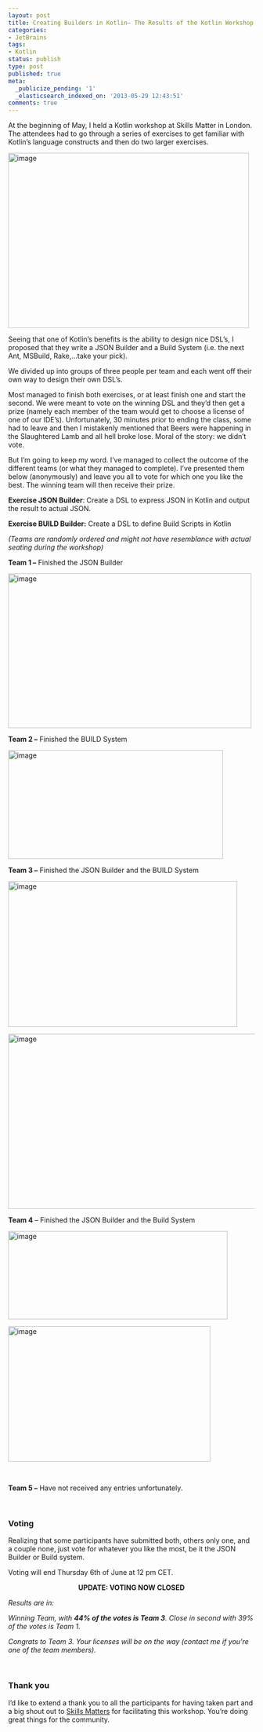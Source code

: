 ```yaml
---
layout: post
title: Creating Builders in Kotlin– The Results of the Kotlin Workshop
categories:
- JetBrains
tags:
- Kotlin
status: publish
type: post
published: true
meta:
  _publicize_pending: '1'
  _elasticsearch_indexed_on: '2013-05-29 12:43:51'
comments: true
---
```

At the beginning of May, I held a Kotlin workshop at Skills Matter in London. The attendees had to go through a series of exercises to get familiar with Kotlin’s language constructs and then do two larger exercises.

<a href="http://hhariri.files.wordpress.com/2013/05/image.png"><img style="background-image:none;padding-top:0;padding-left:0;display:inline;padding-right:0;border-width:0;" title="image" alt="image" src="{{ site.images }}/image_thumb.png" width="492" height="357" border="0" /></a>

Seeing that one of Kotlin’s benefits is the ability to design nice DSL’s, I proposed that they write a JSON Builder and a Build System (i.e. the next Ant, MSBuild, Rake,…take your pick).

We divided up into groups of three people per team and each went off their own way to design their own DSL’s.

Most managed to finish both exercises, or at least finish one and start the second. We were meant to vote on the winning DSL and they’d then get a prize (namely each member of the team would get to choose a license of one of our IDE’s). Unfortunately, 30 minutes prior to ending the class, some had to leave and then I mistakenly mentioned that Beers were happening in the Slaughtered Lamb and all hell broke lose. Moral of the story: we didn’t vote.

But I’m going to keep my word. I’ve managed to collect the outcome of the different teams (or what they managed to complete). I’ve presented them below (anonymously) and leave you all to vote for which one you like the best. The winning team will then receive their prize.

<strong>Exercise JSON Builder</strong>: Create a DSL to express JSON in Kotlin and output the result to actual JSON.

<strong>Exercise BUILD Builder:</strong> Create a DSL to define Build Scripts in Kotlin

<em>(Teams are randomly ordered and might not have resemblance with actual seating during the workshop)</em>

<strong>Team 1 –</strong> Finished the JSON Builder

<a href="http://hhariri.files.wordpress.com/2013/05/image1.png"><img style="background-image:none;padding-top:0;padding-left:0;display:inline;padding-right:0;border-width:0;" title="image" alt="image" src="{{ site.images }}/image_thumb1.png" width="497" height="315" border="0" /></a>

<strong>Team 2 –</strong> Finished the BUILD System

<a href="http://hhariri.files.wordpress.com/2013/05/image2.png"><img style="background-image:none;padding-top:0;padding-left:0;display:inline;padding-right:0;border-width:0;" title="image" alt="image" src="{{ site.images }}/image_thumb2.png" width="439" height="222" border="0" /></a>

<strong>Team 3 –</strong> Finished the JSON Builder and the BUILD System

<a href="http://hhariri.files.wordpress.com/2013/05/image3.png"><img style="background-image:none;padding-top:0;padding-left:0;display:inline;padding-right:0;border-width:0;" title="image" alt="image" src="{{ site.images }}/image_thumb3.png" width="468" height="297" border="0" /></a>

<a href="http://hhariri.files.wordpress.com/2013/05/image4.png"><img style="background-image:none;padding-top:0;padding-left:0;margin:0;display:inline;padding-right:0;border-width:0;" title="image" alt="image" src="{{ site.images }}/image_thumb4.png" width="694" height="357" border="0" /></a>

<strong>Team 4</strong> – Finished the JSON Builder and the Build System

<a href="http://hhariri.files.wordpress.com/2013/05/image5.png"><img style="background-image:none;padding-top:0;padding-left:0;display:inline;padding-right:0;border-width:0;" title="image" alt="image" src="{{ site.images }}/image_thumb5.png" width="448" height="180" border="0" /></a>

<a href="http://hhariri.files.wordpress.com/2013/05/image6.png"><img style="background-image:none;padding-top:0;padding-left:0;display:inline;padding-right:0;border-width:0;" title="image" alt="image" src="{{ site.images }}/image_thumb6.png" width="413" height="276" border="0" /></a>

&nbsp;

<strong>Team 5 –</strong> Have not received any entries unfortunately.

&nbsp;
<h3>Voting</h3>
Realizing that some participants have submitted both, others only one, and a couple none, just vote for whatever you like the most, be it the JSON Builder or Build system.

Voting will end Thursday 6th of June at 12 pm CET.
<p style="text-align:center;"><strong>UPDATE: VOTING NOW CLOSED</strong></p>
<em>Results are in:</em>

<em>Winning Team, with <strong>44% of the votes is Team 3</strong>. Close in second with 39% of the votes is Team 1.</em>

<em>Congrats to Team 3. Your licenses will be on the way (contact me if you're one of the team members).</em>

&nbsp;
<h3>Thank you</h3>
I’d like to extend a thank you to all the participants for having taken part and a big shout out to <a href="http://www.skillsmatter.com">Skills Matters</a> for facilitating this workshop. You’re doing great things for the community.
